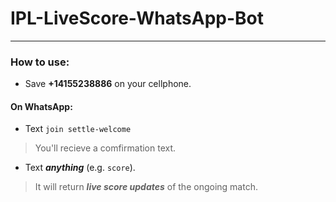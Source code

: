 # IPL-LiveScore-WhatsApp-Bot

---

### How to use:

- Save **+14155238886** on your cellphone.

#### On WhatsApp:

- Text `join settle-welcome`
> You'll recieve a comfirmation text.

- Text ***anything*** (e.g. `score`).
> It will return ***live score updates*** of the ongoing match.
